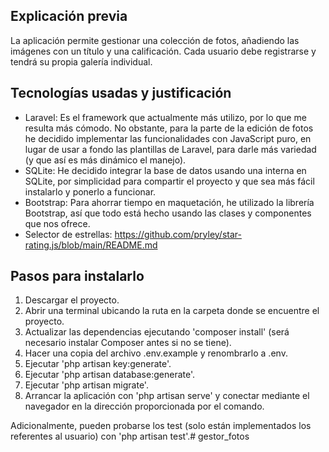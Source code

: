 ## Explicación previa

La aplicación permite gestionar una colección de fotos, añadiendo las imágenes con un título y una calificación.
Cada usuario debe registrarse y tendrá su propia galería individual.


## Tecnologías usadas y justificación

- Laravel: Es el framework que actualmente más utilizo, por lo que me resulta más cómodo. No obstante, para la parte de la edición de fotos he decidido implementar las funcionalidades con JavaScript puro, en lugar de usar a fondo las plantillas de Laravel, para darle más variedad (y que así es más dinámico el manejo).
- SQLite: He decidido integrar la base de datos usando una interna en SQLite, por simplicidad para compartir el proyecto y que sea más fácil instalarlo y ponerlo a funcionar.
- Bootstrap: Para ahorrar tiempo en maquetación, he utilizado la librería Bootstrap, así que todo está hecho usando las clases y componentes que nos ofrece.
- Selector de estrellas: https://github.com/pryley/star-rating.js/blob/main/README.md

## Pasos para instalarlo

1. Descargar el proyecto.
2. Abrir una terminal ubicando la ruta en la carpeta donde se encuentre el proyecto.
3. Actualizar las dependencias ejecutando 'composer install' (será necesario instalar Composer antes si no se tiene).
4. Hacer una copia del archivo .env.example y renombrarlo a .env.
5. Ejecutar 'php artisan key:generate'.
6. Ejecutar 'php artisan database:generate'.
7. Ejecutar 'php artisan migrate'.
8. Arrancar la aplicación con 'php artisan serve' y conectar mediante el navegador en la dirección proporcionada por el comando.

Adicionalmente, pueden probarse los test (solo están implementados los referentes al usuario) con 'php artisan test'.# gestor_fotos
